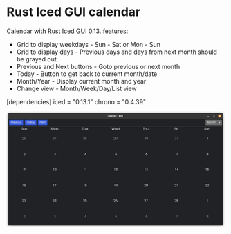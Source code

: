 # Rust Iced GUI calendar

Calendar with Rust Iced GUI 0.13. features:

* Grid to display weekdays - Sun - Sat or Mon - Sun
* Grid to display days - Previous days and days from next month should be grayed out.
* Previous and Next buttons - Goto previous or next month
* Today - Button to get back to current month/date
* Month/Year - Display current month and year
* Change view - Month/Week/Day/List view

[dependencies]
iced = "0.13.1"
chrono = "0.4.39"

![calendar](https://github.com/Zalcherei/iced-examples/blob/main/iced-calendar/calendar.png)
